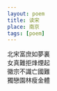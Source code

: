 ```yaml
---
layout: poem
title: 读宋
place: 南京 
tags: [poem]
---
```


北宋富庶如夢裏    
女真難拒烽煙起    
徽宗不識亡國難    
獨戀園林瘦金體    
